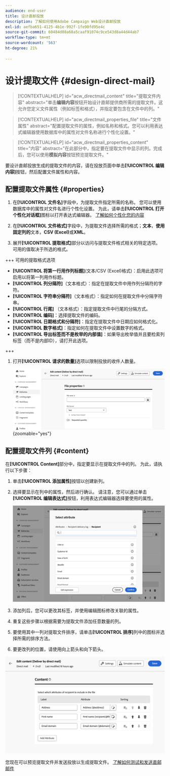 ```yaml
---
audience: end-user
title: 设计直邮投放
description: 了解如何使用Adobe Campaign Web设计直邮投放
exl-id: aefba651-4125-4b1e-992f-1fe90fd95e4c
source-git-commit: 60484d08a68a5caaf91074c9ce543d8a44d44ab7
workflow-type: tm+mt
source-wordcount: '563'
ht-degree: 21%

---
```


# 设计提取文件 {#design-direct-mail}

>[!CONTEXTUALHELP]
>id="acw_directmail_content"
>title="提取文件内容"
>abstract="单击&#x200B;**编辑内容**&#x200B;按钮开始设计直邮提供商所需的提取文件。这允许您定义文件属性（例如标签和格式），并指定要包含在文件中的列。"

>[!CONTEXTUALHELP]
>id="acw_directmail_properties_file"
>title="文件属性"
>abstract="配置提取文件的属性，例如名称和格式。您可以利用表达式编辑器使用数据库中的属性对文件名称进行个性化设置。"

>[!CONTEXTUALHELP]
>id="acw_directmail_properties_content"
>title="内容"
>abstract="在此部分中，指定要在提取文件中显示的列。完成后，您可以使用&#x200B;**模拟内容**&#x200B;按钮预览提取文件。"

要设计直邮投放生成的提取文件的内容，请在投放页面中单击&#x200B;**[!UICONTROL 编辑内容]**&#x200B;按钮，然后配置文件属性和内容。

## 配置提取文件属性 {#properties}

1. 在&#x200B;**[!UICONTROL 文件名]**&#x200B;字段中，为提取文件指定所需的名称。 您可以使用数据库中的属性对文件名进行个性化设置。 为此，请单击&#x200B;**[!UICONTROL 打开个性化对话框]**&#x200B;图标以打开表达式编辑器。 [了解如何个性化您的内容](../personalization/personalize.md)

1. 在&#x200B;**[!UICONTROL 文件格式]**&#x200B;字段中，为提取文件选择所需的格式；**文本**，**使用固定列的**&#x200B;文本，**CSV (Excel)**&#x200B;或&#x200B;**XML**。

1. 展开&#x200B;**[!UICONTROL 提取格式]**&#x200B;部分以访问与提取文件格式相关的特定选项。 可用的值取决于所选的格式。

+++ 可用的提取格式选项

   * **[!UICONTROL 将第一行用作列标题]**(文本/CSV (Excel)格式)：启用此选项可启用以将第一列用作标题。
   * **[!UICONTROL 列分隔符]**（文本格式）：指定在提取文件中用作列分隔符的字符。
   * **[!UICONTROL 字符串分隔符]**（文本格式）：指定如何在提取文件中分隔字符串。
   * **[!UICONTROL 行尾]** （文本格式）：指定提取文件中行尾的分隔方式。
   * **[!UICONTROL 编码]**：选择提取文件的编码。
   * **[!UICONTROL 日期格式和分隔符]**：指定在提取文件中日期应如何格式化。
   * **[!UICONTROL 数字格式]**：指定如何在提取文件中设置数字的格式。
   * **[!UICONTROL 导出标签而不是枚举的内部值]**：如果导出枚举值并且要检索列标签（而不是内部ID），请打开此选项。

+++

1. 打开&#x200B;**[!UICONTROL 请求的数量]**&#x200B;选项以限制投放的收件人数量。

   ![](assets/dm-content-details.png){zoomable="yes"}

## 配置提取文件列 {#content}

在&#x200B;**[!UICONTROL Content]**&#x200B;部分中，指定要显示在提取文件中的列。 为此，请执行以下步骤：

1. 单击&#x200B;**[!UICONTROL 添加属性]**&#x200B;按钮以创建新列。
1. 选择要显示在列中的属性，然后进行确认。 请注意，您可以通过单击&#x200B;**[!UICONTROL 编辑表达式]**&#x200B;按钮，利用表达式编辑器选择要使用的属性。

   ![](assets/dm-add-attribute.png)

1. 添加列后，您可以更改其标签，并使用编辑图标修改关联的属性。
1. 重复这些步骤以根据需要为提取文件添加任意数量的列。
1. 要使用其中一列对提取文件排序，请单击&#x200B;**[!UICONTROL 排序]**&#x200B;列中的图标并选择所需的排序方法。
1. 要更改列的位置，请使用向上箭头和向下箭头。

![](assets/dm-content-attributes.png)

您现在可以预览提取文件并发送投放以生成提取文件。 [了解如何测试和发送直邮邮件](send-direct-mail.md)
